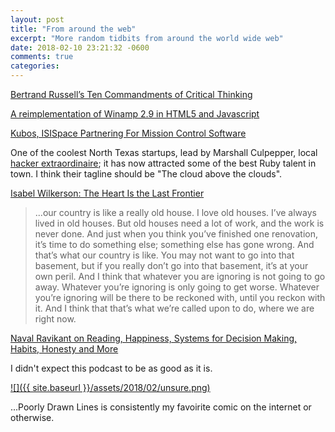 ```yaml
---
layout: post
title: "From around the web"
excerpt: "More random tidbits from around the world wide web"
date: 2018-02-10 23:21:32 -0600
comments: true
categories: 
---
```


[Bertrand Russell’s Ten Commandments of Critical Thinking ](https://www.brainpickings.org/2012/05/02/a-liberal-decalogue-bertrand-russell/)

[A reimplementation of Winamp 2.9 in HTML5 and Javascript](https://github.com/captbaritone/winamp2-js)

[Kubos, ISISpace Partnering For Mission Control Software](https://dallasinnovates.com/kubos-isispace-partnering-for-mission-control-software/)

One of the coolest North Texas startups, lead by Marshall Culpepper, local [hacker extraordinaire](https://www.linkedin.com/in/marshallculpepper/); it has now attracted some of the best Ruby talent in town. I think their tagline should be "The cloud above the clouds".

[Isabel Wilkerson: The Heart Is the Last Frontier](https://onbeing.org/programs/isabel-wilkerson-the-heart-is-the-last-frontier-jan2018/)

> ...our country is like a really old house. I love old houses. I’ve always lived in old houses. But old houses need a lot of work, and the work is never done. And just when you think you’ve finished one renovation, it’s time to do something else; something else has gone wrong. And that’s what our country is like. You may not want to go into that basement, but if you really don’t go into that basement, it’s at your own peril. And I think that whatever you are ignoring is not going to go away. Whatever you’re ignoring is only going to get worse. Whatever you’re ignoring will be there to be reckoned with, until you reckon with it. And I think that that’s what we’re called upon to do, where we are right now.

[Naval Ravikant on Reading, Happiness, Systems for Decision Making, Habits, Honesty and More](https://www.fs.blog/2017/02/naval-ravikant-reading-decision-making/)

I didn't expect this podcast to be as good as it is.

[![]({{ site.baseurl }}/assets/2018/02/unsure.png)](http://www.poorlydrawnlines.com/comic/unsure/)

...Poorly Drawn Lines is consistently my favoirite comic on the internet or otherwise.
